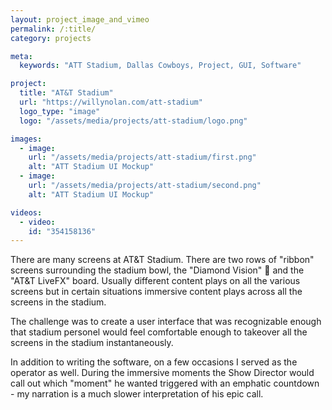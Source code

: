 ```yaml
---
layout: project_image_and_vimeo
permalink: /:title/
category: projects

meta:
  keywords: "ATT Stadium, Dallas Cowboys, Project, GUI, Software"

project:
  title: "AT&T Stadium"
  url: "https://willynolan.com/att-stadium"
  logo_type: "image"
  logo: "/assets/media/projects/att-stadium/logo.png"

images:
  - image:
    url: "/assets/media/projects/att-stadium/first.png"
    alt: "ATT Stadium UI Mockup"
  - image:
    url: "/assets/media/projects/att-stadium/second.png"
    alt: "ATT Stadium UI Mockup"

videos:
  - video:
    id: "354158136"
---
```

<p>
There are many screens at AT&T Stadium. There are two rows of "ribbon" screens surrounding the stadium bowl, the
"Diamond Vision" 💎 and the "AT&T LiveFX" board. Usually different content plays on all the various
screens but in certain situations immersive content plays across all the screens in the stadium.
</p>

<p>
The challenge was to create a user interface that was recognizable enough that stadium personel would feel
comfortable enough to takeover all the screens in the stadium instantaneously. 
</p>

<p>
In addition to writing the software, on a few occasions I served as the operator as well. During the immersive moments 
the Show Director would call out which "moment" he wanted triggered with an emphatic countdown - my narration is a much 
slower interpretation of his epic call.
</p>
